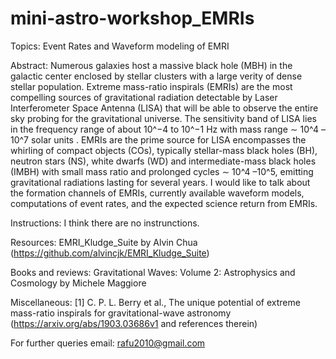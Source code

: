 # mini-astro-workshop_EMRIs

Topics:
Event Rates and Waveform modeling of EMRI

  Abstract: Numerous galaxies host a massive black hole (MBH) in the galactic center enclosed by stellar clusters with a large verity of dense stellar population. Extreme mass-ratio inspirals (EMRIs) are the most compelling sources of gravitational radiation detectable by Laser Interferometer Space Antenna (LISA) that will be able to observe the entire sky probing for the gravitational universe. The sensitivity band of LISA lies in the frequency range of about 10^−4 to 10^−1 Hz with mass range ∼ 10^4 –10^7 solar units . EMRIs are the prime source for LISA encompasses the whirling of compact objects (COs), typically stellar-mass black holes (BH), neutron stars (NS), white dwarfs (WD) and intermediate-mass black holes (IMBH) with small mass ratio and prolonged cycles ∼ 10^4 –10^5, emitting gravitational radiations lasting for several years. I would like to talk about the formation channels of EMRIs, currently available waveform models, computations of event rates, and the expected science return from EMRIs.

Instructions:
I think there are no instrunctions.

Resources:
EMRI_Kludge_Suite by Alvin Chua (https://github.com/alvincjk/EMRI_Kludge_Suite)

Books and reviews:
Gravitational Waves: Volume 2: Astrophysics and Cosmology by Michele Maggiore

Miscellaneous:
[1] C. P. L. Berry et al., The unique potential of extreme mass-ratio inspirals for gravitational-wave astronomy (https://arxiv.org/abs/1903.03686v1 and references therein)

For further queries email: rafu2010@gmail.com
